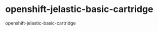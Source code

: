 openshift-jelastic-basic-cartridge
==================================

openshift-jelastic-basic-cartridge
